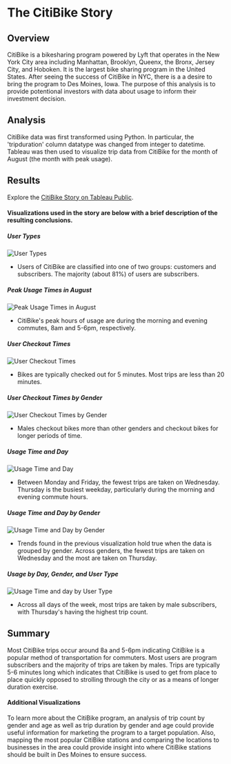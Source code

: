 # The CitiBike Story

## Overview
CitiBike is a bikesharing program powered by Lyft that operates in the New York City area including Manhattan, Brooklyn, Queenx, the Bronx, Jersey City, and Hoboken. It is the largest bike sharing program in the United States. After seeing the success of CitiBike in NYC, there is a a desire to bring the program to Des Moines, Iowa. The purpose of this analysis is to provide potentional investors with data about usage to inform their investment decision.

## Analysis
CitiBike data was first transformed using Python. In particular, the 'tripduration' column datatype was changed from integer to datetime. Tableau was then used to visualize trip data from CitiBike for the month of August (the month with peak usage). 

## Results
Explore the [CitiBike Story on Tableau Public](https://public.tableau.com/app/profile/emily4932/viz/CitiBike_16777247951230/TheCitiBikeStory?publish=yes).

#### Visualizations used in the story are below with a brief description of the resulting conclusions. 

##### User Types
![User Types](/visualizations/customers.png)

* Users of CitiBike are classified into one of two groups: customers and subscribers. The majority (about 81%) of users are subscribers.

##### Peak Usage Times in August
![Peak Usage Times in August](/visualizations/AugustPeakHours.png)

* CitiBike's peak hours of usage are during the morning and evening commutes, 8am and 5-6pm, respectively. 

##### User Checkout Times
![User Checkout Times](/visualizations/Checkout_Users.png)

* Bikes are typically checked out for 5 minutes. Most trips are less than 20 minutes. 

##### User Checkout Times by Gender
![User Checkout Times by Gender](/visualizations/Checkout_Gender.png)

* Males checkout bikes more than other genders and checkout bikes for longer periods of time.

##### Usage Time and Day
![Usage Time and Day](/visualizations/TripsByDayHour.png)

* Between Monday and Friday, the fewest trips are taken on Wednesday. Thursday is the busiest weekday, particularly during the morning and evening commute hours.

##### Usage Time and Day by Gender
![Usage Time and Day by Gender](/visualizations/TripsByDayHourGender.png)

* Trends found in the previous visualization hold true when the data is grouped by gender. Across genders, the fewest trips are taken on Wednesday and the most are taken on Thursday. 

##### Usage by Day, Gender, and User Type
![Usage Time and day by User Type](/visualizations/TripsbyDayGenderUser.png)

* Across all days of the week, most trips are taken by male subscribers, with Thursday's having the highest trip count.

## Summary
Most CitiBike trips occur around 8a and 5-6pm indicating CitiBike is a popular method of transportation for commuters. Most users are program subscribers and the majority of trips are taken by males. Trips are typically 5-6 minutes long which indicates that CitiBike is used to get from place to place quickly opposed to strolling through the city or as a means of longer duration exercise.

#### Additional Visualizations
To learn more about the CitiBike program, an analysis of trip count by gender and age as well as trip duration by gender and age could provide useful information for marketing the program to a target population. Also, mapping the most popular CitiBike stations and comparing the locations to businesses in the area could provide insight into where CitiBike stations should be built in Des Moines to ensure success.

